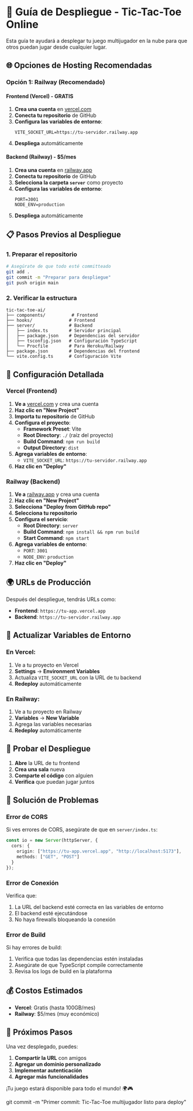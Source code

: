 # 🚀 Guía de Despliegue - Tic-Tac-Toe Online

Esta guía te ayudará a desplegar tu juego multijugador en la nube para que otros puedan jugar desde cualquier lugar.

## 🌐 Opciones de Hosting Recomendadas

### **Opción 1: Railway (Recomendado)**

#### **Frontend (Vercel) - GRATIS**
1. **Crea una cuenta** en [vercel.com](https://vercel.com)
2. **Conecta tu repositorio** de GitHub
3. **Configura las variables de entorno**:
   ```
   VITE_SOCKET_URL=https://tu-servidor.railway.app
   ```
4. **Despliega** automáticamente

#### **Backend (Railway) - $5/mes**
1. **Crea una cuenta** en [railway.app](https://railway.app)
2. **Conecta tu repositorio** de GitHub
3. **Selecciona la carpeta `server`** como proyecto
4. **Configura las variables de entorno**:
   ```
   PORT=3001
   NODE_ENV=production
   ```
5. **Despliega** automáticamente

## 📋 Pasos Previos al Despliegue

### **1. Preparar el repositorio**
```bash
# Asegúrate de que todo esté committeado
git add .
git commit -m "Preparar para despliegue"
git push origin main
```

### **2. Verificar la estructura**
```
tic-tac-toe-ai/
├── components/          # Frontend
├── hooks/              # Frontend
├── server/             # Backend
│   ├── index.ts        # Servidor principal
│   ├── package.json    # Dependencias del servidor
│   ├── tsconfig.json   # Configuración TypeScript
│   └── Procfile        # Para Heroku/Railway
├── package.json        # Dependencias del frontend
└── vite.config.ts      # Configuración Vite
```

## 🔧 Configuración Detallada

### **Vercel (Frontend)**

1. **Ve a** [vercel.com](https://vercel.com) y crea una cuenta
2. **Haz clic en "New Project"**
3. **Importa tu repositorio** de GitHub
4. **Configura el proyecto**:
   - **Framework Preset**: Vite
   - **Root Directory**: `./` (raíz del proyecto)
   - **Build Command**: `npm run build`
   - **Output Directory**: `dist`
5. **Agrega variables de entorno**:
   - `VITE_SOCKET_URL`: `https://tu-servidor.railway.app`
6. **Haz clic en "Deploy"**

### **Railway (Backend)**

1. **Ve a** [railway.app](https://railway.app) y crea una cuenta
2. **Haz clic en "New Project"**
3. **Selecciona "Deploy from GitHub repo"**
4. **Selecciona tu repositorio**
5. **Configura el servicio**:
   - **Root Directory**: `server`
   - **Build Command**: `npm install && npm run build`
   - **Start Command**: `npm start`
6. **Agrega variables de entorno**:
   - `PORT`: `3001`
   - `NODE_ENV`: `production`
7. **Haz clic en "Deploy"**

## 🌍 URLs de Producción

Después del despliegue, tendrás URLs como:
- **Frontend**: `https://tu-app.vercel.app`
- **Backend**: `https://tu-servidor.railway.app`

## 🔄 Actualizar Variables de Entorno

### **En Vercel:**
1. Ve a tu proyecto en Vercel
2. **Settings** → **Environment Variables**
3. Actualiza `VITE_SOCKET_URL` con la URL de tu backend
4. **Redeploy** automáticamente

### **En Railway:**
1. Ve a tu proyecto en Railway
2. **Variables** → **New Variable**
3. Agrega las variables necesarias
4. **Redeploy** automáticamente

## 🧪 Probar el Despliegue

1. **Abre** la URL de tu frontend
2. **Crea una sala** nueva
3. **Comparte el código** con alguien
4. **Verifica** que puedan jugar juntos

## 🐛 Solución de Problemas

### **Error de CORS**
Si ves errores de CORS, asegúrate de que en `server/index.ts`:
```typescript
const io = new Server(httpServer, {
  cors: {
    origin: ["https://tu-app.vercel.app", "http://localhost:5173"],
    methods: ["GET", "POST"]
  }
});
```

### **Error de Conexión**
Verifica que:
1. La URL del backend esté correcta en las variables de entorno
2. El backend esté ejecutándose
3. No haya firewalls bloqueando la conexión

### **Error de Build**
Si hay errores de build:
1. Verifica que todas las dependencias estén instaladas
2. Asegúrate de que TypeScript compile correctamente
3. Revisa los logs de build en la plataforma

## 💰 Costos Estimados

- **Vercel**: Gratis (hasta 100GB/mes)
- **Railway**: $5/mes (muy económico)

## 🎯 Próximos Pasos

Una vez desplegado, puedes:
1. **Compartir la URL** con amigos
2. **Agregar un dominio personalizado**
3. **Implementar autenticación**
4. **Agregar más funcionalidades**

¡Tu juego estará disponible para todo el mundo! 🌍🎮 

git commit -m "Primer commit: Tic-Tac-Toe multijugador listo para deploy" 